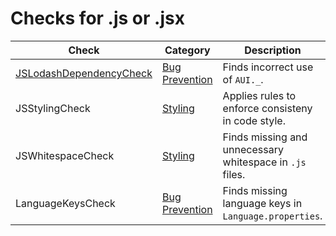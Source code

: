 # Checks for .js or .jsx

Check | Category | Description
----- | -------- | -----------
[JSLodashDependencyCheck](check/js_lodash_dependency_check.markdown#jslodashdependencycheck) | [Bug Prevention](bug_prevention_checks.markdown#bug-prevention-checks) | Finds incorrect use of `AUI._`. |
JSStylingCheck | [Styling](styling_checks.markdown#styling-checks) | Applies rules to enforce consisteny in code style. |
JSWhitespaceCheck | [Styling](styling_checks.markdown#styling-checks) | Finds missing and unnecessary whitespace in `.js` files. |
LanguageKeysCheck | [Bug Prevention](bug_prevention_checks.markdown#bug-prevention-checks) | Finds missing language keys in `Language.properties`. |